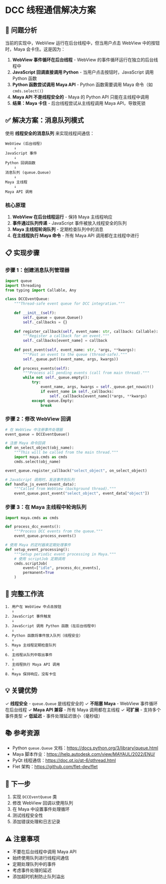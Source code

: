 # DCC 线程通信解决方案

## 🎯 问题分析

当前的实现中，WebView 运行在后台线程中，但当用户点击 WebView 中的按钮时，Maya 会卡住。这是因为：

1. **WebView 事件循环在后台线程** - WebView 的事件循环运行在独立的后台线程中
2. **JavaScript 回调直接调用 Python** - 当用户点击按钮时，JavaScript 调用 Python 函数
3. **Python 函数尝试调用 Maya API** - Python 函数需要调用 Maya 命令（如 `cmds.select()`）
4. **Maya API 不是线程安全的** - Maya 的 Python API 只能在主线程中调用
5. **结果：Maya 卡住** - 后台线程尝试从主线程调用 Maya API，导致死锁

## ✅ 解决方案：消息队列模式

使用 **线程安全的消息队列** 来实现线程间通信：

```
WebView (后台线程)
    ↓
JavaScript 事件
    ↓
Python 回调函数
    ↓
消息队列 (queue.Queue)
    ↓
Maya 主线程
    ↓
Maya API 调用
```

### 核心原理

1. **WebView 在后台线程运行** - 保持 Maya 主线程响应
2. **事件通过队列传递** - JavaScript 事件被放入线程安全的队列
3. **Maya 主线程轮询队列** - 定期检查队列中的消息
4. **在主线程执行 Maya 命令** - 所有 Maya API 调用都在主线程中进行

## 📋 实现步骤

### 步骤 1：创建消息队列管理器

```python
import queue
import threading
from typing import Callable, Any

class DCCEventQueue:
    """Thread-safe event queue for DCC integration."""
    
    def __init__(self):
        self._queue = queue.Queue()
        self._callbacks = {}
    
    def register_callback(self, event_name: str, callback: Callable):
        """Register a callback for an event."""
        self._callbacks[event_name] = callback
    
    def post_event(self, event_name: str, *args, **kwargs):
        """Post an event to the queue (thread-safe)."""
        self._queue.put((event_name, args, kwargs))
    
    def process_events(self):
        """Process all pending events (call from main thread)."""
        while not self._queue.empty():
            try:
                event_name, args, kwargs = self._queue.get_nowait()
                if event_name in self._callbacks:
                    self._callbacks[event_name](*args, **kwargs)
            except queue.Empty:
                break
```

### 步骤 2：修改 WebView 回调

```python
# 在 WebView 中注册事件处理器
event_queue = DCCEventQueue()

# 注册 Maya 命令回调
def on_select_object(obj_name):
    """This will be called from the main thread."""
    import maya.cmds as cmds
    cmds.select(obj_name)

event_queue.register_callback("select_object", on_select_object)

# JavaScript 调用时，发送事件到队列
def handle_js_event(event_data):
    """Called from WebView (background thread)."""
    event_queue.post_event("select_object", event_data["object"])
```

### 步骤 3：在 Maya 主线程中轮询队列

```python
import maya.cmds as cmds

def process_dcc_events():
    """Process DCC events from the queue."""
    event_queue.process_events()

# 使用 Maya 的定时器来定期处理事件
def setup_event_processing():
    """Setup periodic event processing in Maya."""
    # 使用 scriptJob 定期调用
    cmds.scriptJob(
        event=["idle", process_dcc_events],
        permanent=True
    )
```

## 🔄 完整工作流

```
1. 用户在 WebView 中点击按钮
   ↓
2. JavaScript 事件触发
   ↓
3. JavaScript 调用 Python 函数（在后台线程中）
   ↓
4. Python 函数将事件放入队列（线程安全）
   ↓
5. Maya 主线程定期检查队列
   ↓
6. 主线程从队列中取出事件
   ↓
7. 主线程执行 Maya API 调用
   ↓
8. Maya 保持响应，没有卡住
```

## 💡 关键优势

✓ **线程安全** - `queue.Queue` 是线程安全的
✓ **不阻塞 Maya** - WebView 事件循环在后台线程
✓ **Maya API 兼容** - 所有 Maya 调用都在主线程
✓ **可扩展** - 支持多个事件类型
✓ **低延迟** - 事件处理延迟很小（毫秒级）

## 📚 参考资源

- Python `queue.Queue` 文档：https://docs.python.org/3/library/queue.html
- Maya 脚本作业：https://help.autodesk.com/view/MAYAUL/2022/ENU/
- PyQt 线程通信：https://doc.qt.io/qt-6/qthread.html
- Flet 架构：https://github.com/flet-dev/flet

## 🎯 下一步

1. 实现 `DCCEventQueue` 类
2. 修改 WebView 回调以使用队列
3. 在 Maya 中设置事件处理循环
4. 测试线程安全性
5. 添加错误处理和日志记录

## ⚠️ 注意事项

- 不要在后台线程中调用 Maya API
- 始终使用队列进行线程间通信
- 定期处理队列中的事件
- 考虑事件处理的延迟
- 添加超时机制防止队列溢出

